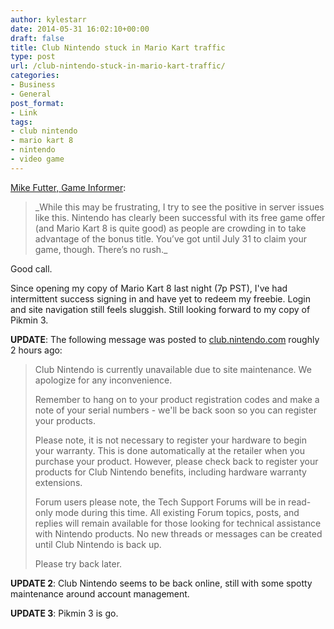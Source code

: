 ```yaml
---
author: kylestarr
date: 2014-05-31 16:02:10+00:00
draft: false
title: Club Nintendo stuck in Mario Kart traffic
type: post
url: /club-nintendo-stuck-in-mario-kart-traffic/
categories:
- Business
- General
post_format:
- Link
tags:
- club nintendo
- mario kart 8
- nintendo
- video game
---
```


[Mike Futter, Game Informer](http://www.gameinformer.com/b/news/archive/2014/05/30/club-nintendo-screeches-to-halt-on-mario-kart-8-registrations.aspx):


<blockquote>_While this may be frustrating, I try to see the positive in server issues like this. Nintendo has clearly been successful with its free game offer (and Mario Kart 8 is quite good) as people are crowding in to take advantage of the bonus title. You’ve got until July 31 to claim your game, though. There’s no rush._</blockquote>


Good call.

Since opening my copy of Mario Kart 8 last night (7p PST), I've had intermittent success signing in and have yet to redeem my freebie. Login and site navigation still feels sluggish. Still looking forward to my copy of Pikmin 3.

**UPDATE**: The following message was posted to [club.nintendo.com](https://club.nintendo.com) roughly 2 hours ago:


<blockquote>Club Nintendo is currently unavailable due to site maintenance.
We apologize for any inconvenience.

Remember to hang on to your product registration codes and make a note of your serial numbers - we'll be back soon so you can register your products.

Please note, it is not necessary to register your hardware to begin your warranty. This is done automatically at the retailer when you purchase your product. However, please check back to register your products for Club Nintendo benefits, including hardware warranty extensions.

Forum users please note, the Tech Support Forums will be in read-only mode during this time. All existing Forum topics, posts, and replies will remain available for those looking for technical assistance with Nintendo products. No new threads or messages can be created until Club Nintendo is back up.

Please try back later.</blockquote>


**UPDATE 2**: Club Nintendo seems to be back online, still with some spotty maintenance around account management.

**UPDATE 3**: Pikmin 3 is go.
